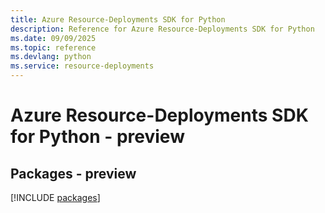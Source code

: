 ```yaml
---
title: Azure Resource-Deployments SDK for Python
description: Reference for Azure Resource-Deployments SDK for Python
ms.date: 09/09/2025
ms.topic: reference
ms.devlang: python
ms.service: resource-deployments
---
```

# Azure Resource-Deployments SDK for Python - preview
## Packages - preview
[!INCLUDE [packages](resource-deployments-index.md)]